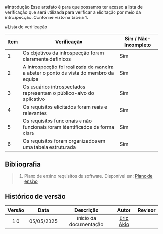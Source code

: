 #Introdução
Esse artefato é para que possamos ter acesso a lista de verificação que será utilizada para verificar a elicitação por meio da introspecção. Conforme visto na tabela 1.

#Lista de verificação 

| Item | Verificação                                                                                      | Sim / Não-Incompleto |
|------|--------------------------------------------------------------------------------------------------|----------------------|
| 1    | Os objetivos da introspecção foram claramente definidos                                            |          Sim         |
| 2    | A introspecção foi realizada de maneira a abster o ponto de vista do membro da equipe          |          Sim         |
| 3    | Os usuários introspectados representam o público-alvo do aplicativo                                  |          Sim         |
| 4    | Os requisitos elicitados foram reais e relevantes                                                   |          Sim         |
| 5    | Os requisitos funcionais e não funcionais foram identificados de forma clara                                      |          Sim        |
| 6    | Os requisitos foram organizados em uma tabela estruturada                                        |         Sim          |

## Bibliografia

> 1. Plano de ensino requisitos de software. Disponível em: [Plano de ensino](https://drive.google.com/file/d/1_Bw2pDJrGP1Hib7hcq0J7LPVyIaFZGGC/view?usp=sharing)

## Histórico de versão

| Versão |    Data    |       Descrição        |                     Autor                      |                  Revisor                   |
| :----: | :--------: | :--------------------: | :--------------------------------------------: | :----------------------------------------: |
|  1.0   | 05/05/2025 | Início da documentação | [Eric Akio](https://github.com/eric-kingu)  |   |

